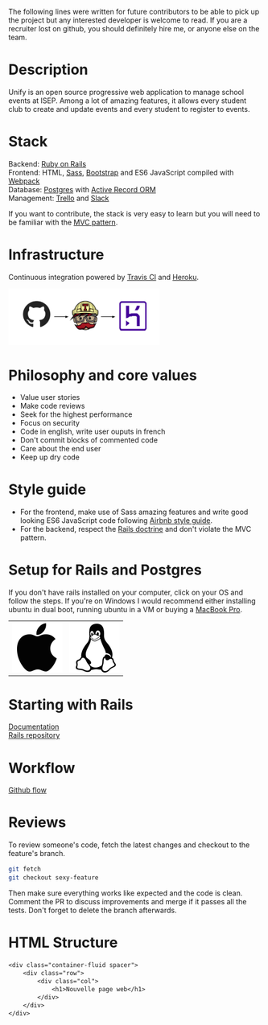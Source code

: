 The following lines were written for future contributors to be able to pick up the project but any interested developer is welcome to read. If you are a recruiter lost on github, you should definitely hire me, or anyone else on the team.

# Description
Unify is an open source progressive web application to manage school events at ISEP. Among a lot of amazing features, it allows every student club to create and update events and every student to register to events. 

# Stack
Backend: [Ruby on Rails](https://rubyonrails.org/) </br>
Frontend: HTML, [Sass](https://sass-lang.com/), [Bootstrap](https://getbootstrap.com/) and ES6 JavaScript compiled with [Webpack](https://webpack.js.org/)</br>
Database: [Postgres](https://www.postgresql.org/) with [Active Record ORM](https://guides.rubyonrails.org/active_record_basics.html) </br>
Management: [Trello](https://trello.com/b/KvPE3ned/unify) and [Slack](https://app.slack.com/client/TKF4P6WH4/CKEPWD9AB) </br>

If you want to contribute, the stack is very easy to learn but you will need to be familiar with the [MVC pattern](https://en.wikipedia.org/wiki/Model%E2%80%93view%E2%80%93controller). 

# Infrastructure
Continuous integration powered by [Travis CI](https://travis-ci.com/) and [Heroku](heroku.com). 

<img src="app/assets/images/github_travis.png" alt="CI picture" width='300px' />

# Philosophy and core values
* Value user stories
* Make code reviews
* Seek for the highest performance
* Focus on security
* Code in english, write user ouputs in french
* Don't commit blocks of commented code
* Care about the end user
* Keep up dry code

# Style guide
* For the frontend, make use of Sass amazing features and write good looking ES6 JavaScript code following [Airbnb style guide](https://github.com/airbnb/javascript).
* For the backend, respect the [Rails doctrine](https://rubyonrails.org/doctrine/) and don't violate the MVC pattern.

# Setup for Rails and Postgres
If you don't have rails installed on your computer, click on your OS and follow the steps. If you're on Windows I would recommend either installing ubuntu in dual boot, running ubuntu in a VM or buying a [MacBook Pro](https://www.apple.com/fr/macbook-pro/?afid=p238%7Cs19SgiikC-dc_mtid_187079nc38483_pcrid_410429749888_pgrid_41257055459_&cid=aos-fr-kwgo-mac--slid---product-).
<table>
  <tr>
    <td>
      <a href="setup/macOS_setup.md">
        <img src="images/apple.png" alt="macOS" width='100px'/>
      </a>
    </td>
    <td>
      <a href="setup/ubuntu_setup.md">
        <img src="images/linux.png" alt="Ubuntu" width='100px' />
      </a>
    </td>
  </tr>
</table>

# Starting with Rails
[Documentation](https://guides.rubyonrails.org/getting_started.html) </br>
[Rails repository](https://github.com/rails/rails)

# Workflow
[Github flow](https://guides.github.com/introduction/flow/)

# Reviews
To review someone's code, fetch the latest changes and checkout to the feature's branch.
```bash
git fetch
git checkout sexy-feature
```
Then make sure everything works like expected and the code is clean. Comment the PR to discuss improvements and merge if it passes all the tests. Don't forget to delete the branch afterwards.

# HTML Structure
```
<div class="container-fluid spacer">
    <div class="row">
        <div class="col">
            <h1>Nouvelle page web</h1>
        </div>
    </div>
</div>
```
